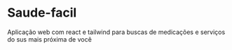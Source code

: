 # Saude-facil
Aplicação web com react e tailwind para buscas de medicações e serviços do sus mais próxima de você
